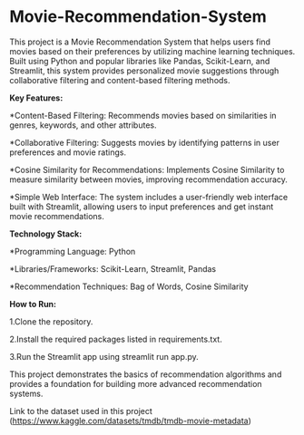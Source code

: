 # Movie-Recommendation-System
This project is a Movie Recommendation System that helps users find movies based on their preferences by utilizing machine learning techniques. Built using Python and popular libraries like Pandas, Scikit-Learn, and Streamlit, this system provides personalized movie suggestions through collaborative filtering and content-based filtering methods.

**Key Features:**

*Content-Based Filtering: Recommends movies based on similarities in genres, keywords, and other attributes.

*Collaborative Filtering: Suggests movies by identifying patterns in user preferences and movie ratings.

*Cosine Similarity for Recommendations: Implements Cosine Similarity to measure similarity between movies, improving recommendation accuracy.

*Simple Web Interface: The system includes a user-friendly web interface built with Streamlit, allowing users to input preferences and get instant movie recommendations.

**Technology Stack:**

*Programming Language: Python

*Libraries/Frameworks: Scikit-Learn, Streamlit, Pandas

*Recommendation Techniques: Bag of Words, Cosine Similarity

**How to Run:**

1.Clone the repository.

2.Install the required packages listed in requirements.txt.

3.Run the Streamlit app using streamlit run app.py.

This project demonstrates the basics of recommendation algorithms and provides a foundation for building more advanced recommendation systems.

Link to the dataset used in this project (https://www.kaggle.com/datasets/tmdb/tmdb-movie-metadata)
